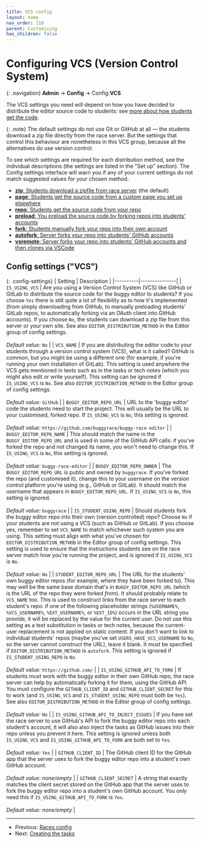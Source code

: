 ```yaml
---
title: VCS config
layout: home
nav_order: 110
parent: Customising
has_children: false
---
```



# Configuring VCS (Version Control System)

{: .navigation}
**Admin** → **Config** → Config:**VCS**

The VCS settings you need will depend on how you have decided to distribute
the editor source code to students: see [more about how students get the
code](../buggy-editor/distributing-the-code).

{: .note}
The default settings do not use Git or GitHub at all — the students download a
zip file directly from the race server. But the settings that control this
behaviour are nonetheless in this VCS group, because all the alternatives do use
version control.

To see which settings are required for each distribution method, see the
individual descriptions (the settings are listed in the "Set up" section).
The Config settings interface will warn you if any of your current settings
do not match suggested values for your chosen method.

<ul>
  <li><a href="../buggy-editor/distributing-the-code#method-zip"><strong>zip</strong>: Students download a zipfile from race server</a> (the default)</li>
  <li><a href="../buggy-editor/distributing-the-code#method-page"><strong>page</strong>: Students get the source code from a custom page you set up elsewhere</a></li>
  <li><a href="../buggy-editor/distributing-the-code#method-repo"><strong>repo</strong>: Students get the source code from your repo</a></li>
  <li><a href="../buggy-editor/distributing-the-code#method-preload"><strong>preload</strong>: You preload the source code by forking repos into students’ accounts</a></li>
  <li><a href="../buggy-editor/distributing-the-code#method-fork"><strong>fork</strong>: Students manually fork your repo into their own account</a></li>
  <li><a href="../buggy-editor/distributing-the-code#method-autofork"><strong>autofork</strong>: Server forks your repo into students' GitHub accounts</a></li>
  <li><a href="../buggy-editor/distributing-the-code#method-vsremote"><strong>vsremote</strong>: Server forks your repo into students' GitHub accounts and then clones via VSCode</a></li>
</ul>


## Config settings ("VCS")

{: .config-settings}
| Setting  | Description   |
|----------|---------------|
| `IS_USING_VCS` | Are you using a Version Control System (VCS) like GitHub or GitLab to distribute the source code for the buggy editor to students? If you choose `Yes` there is still quite a lot of flexibility as to how it's implemented (from simply downloading from GitHub, to manually preloading students' GitLab repos, to automatically forking via an OAuth client into GitHub accounts). If you choose `No`, the students can download a zip file from this server or your own site. See also `EDITOR_DISTRIBUTION_METHOD` in the Editor group of config settings.  <br><br> _Default value:_ `No` |
| `VCS_NAME` | If you are distributing the editor code to your students through a version control system (VCS), what is it called? GitHub is common, but you might be using a different one (for example, if you're running your own installation of GitLab). This setting is used anywhere the VCS gets mentioned in texts such as in the tasks or tech notes (which you might also edit or write yourself). This setting can be ignored if `IS_USING_VCS` is `No`. See also `EDITOR_DISTRIBUTION_METHOD` in the Editor group of config settings.  <br><br> _Default value:_ `GitHub` |
| `BUGGY_EDITOR_REPO_URL` | URL to the 'buggy editor' code the students need to start the project. This will usually be the URL to your customised, forked repo. If `IS_USING_VCS` is `No`, this setting is ignored.  <br><br> _Default value:_ `https://github.com/buggyrace/buggy-race-editor` |
| `BUGGY_EDITOR_REPO_NAME` | This should match the name in the `BUGGY_EDITOR_REPO_URL` and is used in some of the GitHub API calls: if you've forked the repo and not changed its name, you won't need to change this. If `IS_USING_VCS` is `No`, this setting is ignored.  <br><br> _Default value:_ `buggy-race-editor` |
| `BUGGY_EDITOR_REPO_OWNER` | The `BUGGY_EDITOR_REPO_URL` is public and owned by `buggyrace`. If you've forked the repo (and customised it), change this to your username on the version control platform you're using (e.g., GitHub or GitLab). It should match the username that appears in `BUGGY_EDITOR_REPO_URL`. If `IS_USING_VCS` is `No`, this setting is ignored.  <br><br> _Default value:_ `buggyrace` |
| `IS_STUDENT_USING_REPO` | Should students fork the buggy editor repo into their own (version controlled) repo? Choose `No` if your students are not using a VCS (such as GitHub or GitLab). If you choose yes, remember to set `VCS_NAME` to match whichever such system you are using. This setting must align with what you've chosen for `EDITOR_DISTRIBUTION_METHOD` in the Editor group of config settings. This setting is used to ensure that the instructions students see on the race server match how you're running the project, and is ignored if `IS_USING_VCS` is `No`.  <br><br> _Default value:_ `No` |
| `STUDENT_EDITOR_REPO_URL` | The URL for the students' own buggy editor repos (for example, where they have been forked _to_). This may well be the same base domain that's in `BUGGY_EDITOR_REPO_URL` (which is the URL of the repo they were forked _from_). It should probably relate to `VCS_NAME` too. This is used to construct links from the race server to each student's repo: if one of the following placeholder strings (`%USERNAME%`, `%VCS_USERNAME%`, `%EXT_USERNAME%`, or `%EXT_ID%`) occurs in the URL string you provide, it will be replaced by the value for the current user. Do not use this setting as a text substitution in tasks or tech notes, because the current-user replacement is not applied on static content. If you don't want to link to individual students' repos (maybe you've set `USERS_HAVE_VCS_USERNAME` to `No`, so the server cannot construct the URL), leave it blank. It *must* be specified if `EDITOR_DISTRIBUTION_METHOD` is `autofork`. This setting is ignored if `IS_STUDENT_USING_REPO` is `No`.  <br><br> _Default value:_ `https://github.com/` |
| `IS_USING_GITHUB_API_TO_FORK` | If students must work with the buggy editor in their own GitHub repo, the race server can help by automatically forking it for them, using the GitHub API. You must configure the `GITHUB_CLIENT_ID` and `GITHUB_CLIENT_SECRET` for this to work (and `IS_USING_VCS` and `IS_STUDENT_USING_REPO` must both be `Yes`). See also `EDITOR_DISTRIBUTION_METHOD` in the Editor group of config settings.  <br><br> _Default value:_ `No` |
| `IS_USING_GITHUB_API_TO_INJECT_ISSUES` | If you have set the race server to use GitHub's API to fork the buggy editor repo into each student's account, it will also also inject the tasks as GitHub issues into their repo unless you prevent it here. This setting is ignored unless both `IS_USING_VCS` and `IS_USING_GITHUB_API_TO_FORK` are both set to `Yes`.   <br><br> _Default value:_ `Yes` |
| `GITHUB_CLIENT_ID` | The GitHub client ID for the GitHub app that the server uses to fork the buggy editor repo into a student's own GitHub account.  <br><br> _Default value:_ _none/empty_ |
| `GITHUB_CLIENT_SECRET` | A string that exactly matches the client secret stored on the GitHub app that the server uses to fork the buggy editor repo into a student's own GitHub account. You only need this if `IS_USING_GITHUB_API_TO_FORK` is `Yes`.  <br><br> _Default value:_ _none/empty_ |


 ---
 * Previous: [Races config](races)
 * Next: [Creating the tasks](creating-tasks)


